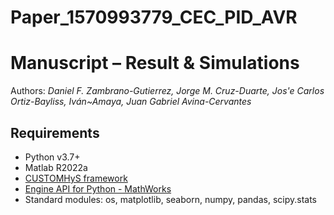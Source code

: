 # Paper_1570993779_CEC_PID_AVR
# Manuscript  – Result & Simulations



Authors: _Daniel F. Zambrano-Gutierrez, Jorge M. Cruz-Duarte, Jos\'e Carlos  Ortiz-Bayliss, Iván~Amaya, Juan Gabriel Avina-Cervantes_

## Requirements
* Python v3.7+
* Matlab R2022a
* [CUSTOMHyS framework](https://github.com/jcrvz/customhys.git)
* [Engine API for Python - MathWorks](https://www.mathworks.com/help/matlab/matlab_external/install-the-matlab-engine-for-python.html)
* Standard modules: os, matplotlib, seaborn, numpy, pandas, scipy.stats
